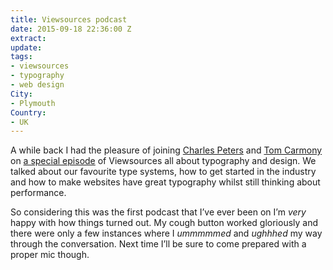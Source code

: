 ```yaml
---
title: Viewsources podcast
date: 2015-09-18 22:36:00 Z
extract: 
update: 
tags:
- viewsources
- typography
- web design
City:
- Plymouth
Country:
- UK
---
```


A while back I had the pleasure of joining [Charles Peters](https://twitter.com/charlespeters) and [Tom Carmony](https://twitter.com/tomcarmony) on [a special episode](https://viewsourc.es/2015/09/18/episode-13-typography/) of Viewsources all about typography and design. We talked about our favourite type systems, how to get started in the industry and how to make websites have great typography whilst still thinking about performance.

So considering this was the first podcast that I’ve ever been on I’m *very* happy with how things turned out. My cough button worked gloriously and there were only a few instances where I *ummmmmed* and *ughhhed* my way through the conversation. Next time I’ll be sure to come prepared with a proper mic though.
